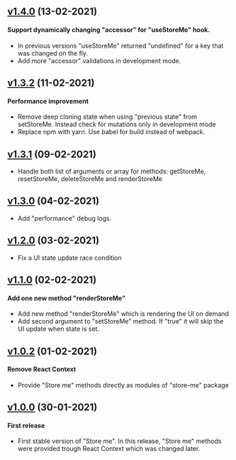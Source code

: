 ## [v1.4.0](https://github.com/mario-iliev/store-me/commit/0625c0c01ba4ec57c390171ffb2d6e1b099f7937) (13-02-2021)

#### Support dynamically changing "accessor" for "useStoreMe" hook.

- In previous versions "useStoreMe" returned "undefined" for a key that was changed on the fly.
- Add more "accessor" validations in development mode.

## [v1.3.2](https://github.com/mario-iliev/store-me/commit/be24d410191a5df18b5bc708c6704d104f947c93) (11-02-2021)

#### Performance improvement

- Remove deep cloning state when using "previous state" from setStoreMe. Instead check for mutations only in development mode
- Replace npm with yarn. Use babel for build instead of webpack.

## [v1.3.1](https://github.com/mario-iliev/store-me/commit/787ca04255b6680b579981833db31b5d9c316436) (09-02-2021)

- Handle both list of arguments or array for methods: getStoreMe, resetStoreMe, deleteStoreMe and renderStoreMe

## [v1.3.0](https://github.com/mario-iliev/store-me/commit/4a6cdd2a423ec74b3f6aa21156d09322516e2e85) (04-02-2021)

- Add "performance" debug logs.

## [v1.2.0](https://github.com/mario-iliev/store-me/tree/9d8198cfd0f320eecd6a92201502c5970b7e7c98) (03-02-2021)

- Fix a UI state update race condition

## [v1.1.0](https://github.com/mario-iliev/store-me/tree/d874425d7b96191a2d7ca41c02318e130e2022d0) (02-02-2021)

#### Add one new method "renderStoreMe"

- Add new method "renderStoreMe" which is rendering the UI on demand
- Add second argument to "setStoreMe" method. If "true" it will skip the UI update when state is set.

## [v1.0.2](https://github.com/mario-iliev/store-me/tree/3ca6340e957389ecca95bf80b84b33faab0e8b04) (01-02-2021)

#### Remove React Context

- Provide "Store me" methods directly as modules of "store-me" package

## [v1.0.0](https://github.com/mario-iliev/store-me/tree/6cdbb4b7f1047a84ded53228115a837be3e217be) (30-01-2021)

#### First release

- First stable version of "Store me". In this release, "Store me" methods were provided trough React Context which was changed later.
